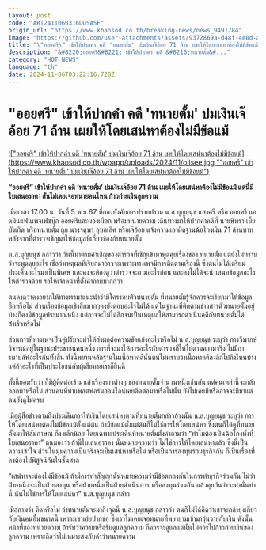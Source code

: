 ```yaml
---
layout: post
code: "ART2411060316DOSA5E"
origin_url: "https://www.khaosod.co.th/breaking-news/news_9491784"
image: "https://github.com/user-attachments/assets/9372869a-d48f-4e0d-a3ff-31797667bc3f"
title: "\"ออยศรี\" เข้าให้ปากคำ คดี 'ทนายตั้ม' ปมเงินเจ๊อ้อย 71 ล้าน เผยให้โดยเสน่หาต้องไม่มีข้อแม้"
description: "&#8220;ออยศรี&#8221; เข้าให้ปากคำ คดี &#8216;ทนายตั้ม&#..."
category: "HOT_NEWS"
language: "th"
date: 2024-11-06T03:22:16.728Z
---
```


# "ออยศรี" เข้าให้ปากคำ คดี 'ทนายตั้ม' ปมเงินเจ๊อ้อย 71 ล้าน เผยให้โดยเสน่หาต้องไม่มีข้อแม้

[!["ออยศรี" เข้าให้ปากคำ คดี 'ทนายตั้ม' ปมเงินเจ๊อ้อย 71 ล้าน เผยให้โดยเสน่หาต้องไม่มีข้อแม้](https://www.khaosod.co.th/wpapp/uploads/2024/11/oilsee.jpg ""ออยศรี" เข้าให้ปากคำ คดี 'ทนายตั้ม' ปมเงินเจ๊อ้อย 71 ล้าน เผยให้โดยเสน่หาต้องไม่มีข้อแม้")](https://www.khaosod.co.th/wpapp/uploads/2024/11/oilsee.jpg)

**“ออยศรี” เข้าให้ปากคำ คดี ‘ทนายตั้ม’ ปมเงินเจ๊อ้อย 71 ล้าน เผยให้โดยเสน่หาต้องไม่มีข้อแม้ แต่นี่มีใบเสนอราคา ลั่นไม่เคยเจอทนายคนไหน ก้าวก่ายเงินลูกความ**

เมื่อเวลา 17.00 น. วันที่ 5 พ.ย.67 ที่กองบังคับการปราบปราม น.ส.บุญยนุช แสงศรี หรือ ออยศรี แอดมินแฟนเพจเฟซบุ๊ก ออยศรีและผองเผือก พร้อมทนายความ เดินทางมาให้ปากคำคดีที่ นายษิทรา เบี้ยบังเกิด หรือทนายตั้ม ถูก นางจตุพร อุบลเลิศ หรือเจ๊อ้อย แจ้งความเอาผิดฐานฉ้อโกงเงิน 71 ล้านบาท หลังจากที่ตำรวจเชิญมาให้ข้อมูลที่เกี่ยวข้องกับทนายตั้ม

น.ส.บุญยนุช กล่าวว่า วันนี้มาตามคำเชิญของตำรวจที่เชิญเข้ามาพูดคุยเรื่องของ ทนายตั้ม แต่ยังไม่ทราบว่าจะพูดคุยอะไร เชื่อว่าเหตุผลที่เรียกมาอาจจะเพราะทางเพจมีการติดตามเรื่องนี้ ซึ่งตนไม่ได้เตรียมประเด็นอะไรมาเป็นพิเศษ และคงจะต้องดูว่าตำรวจจะถามอะไรก่อน และคงไม่ได้จะนำเสนอข้อมูลอะไรให้ตำรวจด้วย รอให้เจ้าหน้าที่ตั้งคำถามมากกว่า



ตนคาดว่าคงอยากให้ทางเรามาแนะนำว่ามีใครรอบตัวทนายตั้ม ที่ทนายตั้มรู้จักควรจะเรียกมาให้ข้อมูลอีกหรือไม่ ส่วนเรื่องข้อมูลเชิงลึกมากๆคงยังตอบอะไรไม่ได้ แต่ในฐานะที่ติดตามข่าวสารตัวทนายตั้มอยู่บ้างก็คงมีข้อมูลประมาณหนึ่ง แต่อาจจะไม่ได้ลึกจนเป็นเหตุผลให้สามารถดำเนินคดีกับทนายตั้มได้สำเร็จหรือไม่

ส่วนการที่ทางเพจเป็นคู่ปรับจะทำให้ส่งผลต่อความขัดแย้งอะไรหรือไม่ น.ส.บุญยนุช ระบุว่า การวิพากษ์วิจารณ์อยู่ในฐานะประชาชนคนหนึ่ง การที่จะมาให้การอะไรกับตำรวจก็ให้ไปตามความจริง ไม่มีการมาบลัฟอะไรกันทั้งสิ้น ทั้งนี้พยานหลักฐานในเนื้อหาคดีนั้นตนไม่ทราบว่าเนื้อหาคดีลงลึกไปถึงไหนบ้าง แต่ถ้าอะไรที่เป็นประโยชน์กับผู้เสียหายเราก็ยินดี

ทั้งนี้ยอมรับว่า ก็มีผู้ติดต่อเข้ามาเล่าเรื่องราวต่างๆ ของทนายตั้มจำนวนหนึ่งเช่นกัน แต่คนเหล่านี้จะกล้าออกมาหรือไม่ ส่วนคนที่ทำแพลตฟอร์มออนไลน์เคยติดต่อมาหรือไม่นั้น ยังไม่เคยมีหรืออาจจะมีมาแต่ตนยังดูไม่ครบ

เมื่อผู้สื่อข่าวถามถึงประเด็นการให้เงินโดยเสน่หาตามที่ทนายตั้มกล่าวอ้างนั้น น.ส.บุญยนุช ระบุว่า การให้โดยเสน่หาต้องไม่มีข้อแม้ตั้งแต่ต้น ถ้ามีข้อแม้ตั้งแต่ต้นก็ไม่ใช่การให้โดยเสน่หา ซึ่งตนก็ได้ดูที่ทนายตั้มมาให้สัมภาษณ์ ก็งงเล็กน้อย โดยเฉพาะประเด็นที่ทนายตั้มตั้งคำถามว่า “ทำไมต้องเป็นฉ้อโกงทั้งที่ใบเสนอราคา” ตนมองว่า ถ้ามีใบเสนอราคา นั่นหมายความว่า ไม่ใช่การให้โดยเสน่หาแล้ว ซึ่งนี่เป็นความเข้าใจ ส่วนในมุมความเป็นจริงจะเป็นเสน่หาหรือไม่ หรือเป็นการลงทุนร่วมธุรกิจกัน ก็เป็นเรื่องที่คงต้องไปพิสูจน์กันในชั้นศาล

“เสน่หาจะต้องไม่มีข้อแม้ ถ้ามีการทำสัญญานั่นหมายความว่ามีข้อตกลงกันในการทำธุรกิจร่วมกัน ไม่ว่าฝ่ายหนึ่งจะเป็นฝ่ายลงทุน หรือฝ่ายหนึ่งเป็นฝ่ายดำเนินการ หรือลงทุนร่วมกัน แล้วคุยกันว่าจะทำนั่นทำนี่ นั่นไม่ใช่การให้โดยเสน่หา” น.ส.บุญยนุช กล่าว

เมื่อถามว่า คิดหรือไม่ ว่าทนายตั้มจะมาถึงจุดนี้ น.ส.บุญยนุช กล่าวว่า ตนก็ไม่ได้คิดว่าเขาจะกล้ายุ่งเกี่ยวกับเงินคนอื่นขนาดนี้ เพราะเขาเอ่ยปากขอ ซึ่งเราไม่เคยเจอทนายที่พยายามเข้ามาวุ่นวายกับเงิน ดังนั้นหน้าที่ของทนายความ ถ้ารับว่าความหรือรับดูแลลูกความ ก็ควรจะดูแลแค่นั้นไม่ควรไปก้าวก่ายเงินของลูกความ เพราะถือว่าไม่เหมาะสมกับคำว่าทนายความ

